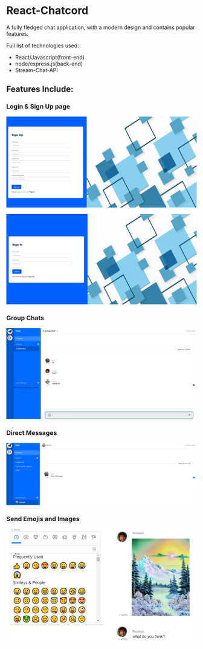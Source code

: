 # React-Chatcord

A fully fledged chat application, with a modern design and contains popular features.

Full list of technologies used:

<ul>
<li>React/Javascript(front-end) <img height="13px" width="13px" src="https://cdn.jsdelivr.net/gh/devicons/devicon/icons/react/react-original.svg" /></li>
<li>node/express.js(back-end) <img height="13px" width="13px" src="https://cdn.jsdelivr.net/gh/devicons/devicon/icons/nodejs/nodejs-original.svg" /></li>
<li>Stream-Chat-API <img height="13px" width="13px" src="https://cdn.jsdelivr.net/gh/devicons/devicon/icons/chrome/chrome-plain.svg"/></li>
</ul>

## Features Include:

### Login & Sign Up page

![](images/signup.png)

![](images/login.png)

### Group Chats

![](images/group.png)


### Direct Messages 

![](images/dm.png)

### Send Emojis and Images 

![](images/feature.png)
